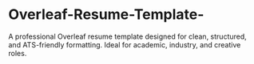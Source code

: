 # Overleaf-Resume-Template-
A professional Overleaf resume template designed for clean, structured, and ATS-friendly formatting. Ideal for academic, industry, and creative roles.
